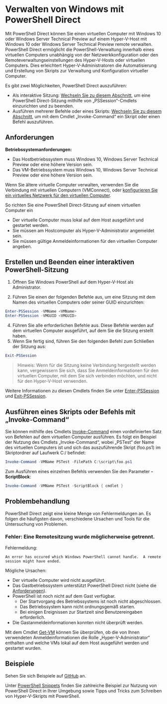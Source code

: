 # Verwalten von Windows mit PowerShell Direct

Mit PowerShell Direct können Sie einen virtuellen Computer mit Windows 10 oder Windows Server Technical Preview auf einem Hyper-V-Host mit Windows 10 oder Windows Server Technical Preview remote verwalten. PowerShell Direct ermöglicht die PowerShell-Verwaltung innerhalb eines virtuellen Computers unabhängig von der Netzwerkkonfiguration oder den Remoteverwaltungseinstellungen des Hyper-V-Hosts oder virtuellen Computers. Dies erleichtert Hyper-V-Administratoren die Automatisierung und Erstellung von Skripts zur Verwaltung und Konfiguration virtueller Computer.

Es gibt zwei Möglichkeiten, PowerShell Direct auszuführen:
* Als interaktive Sitzung: [Wechseln Sie zu diesem Abschnitt](vmsession.md#create-and-exit-an-interactive-powershell-session), um eine PowerShell Direct-Sitzung mithilfe von „PSSession“-Cmdlets einzurichten und zu beenden.
* Ausführen mehrerer Befehle oder eines Skripts: [Wechseln Sie zu diesem Abschnitt](vmsession.md#run-a-script-or-command-with-invoke-command), um mit dem Cmdlet „Invoke-Command“ ein Skript oder einen Befehl auszuführen.


## Anforderungen

**Betriebssystemanforderungen:**
* Das Hostbetriebssystem muss Windows 10, Windows Server Technical Preview oder eine höhere Version sein.
* Das VM-Betriebssystem muss Windows 10, Windows Server Technical Preview oder eine höhere Version sein.

Wenn Sie ältere virtuelle Computer verwalten, verwenden Sie die Verbindung mit virtuellen Computern (VMConnect), oder [konfigurieren Sie ein virtuelles Netzwerk für den virtuellen Computer](http://technet.microsoft.com/library/cc816585.aspx).

So richten Sie eine PowerShell Direct-Sitzung auf einem virtuellen Computer ein
* Der virtuelle Computer muss lokal auf dem Host ausgeführt und gestartet werden.
* Sie müssen am Hostcomputer als Hyper-V-Administrator angemeldet sein.
* Sie müssen gültige Anmeldeinformationen für den virtuellen Computer angeben.

## Erstellen und Beenden einer interaktiven PowerShell-Sitzung

1. Öffnen Sie Windows PowerShell auf dem Hyper-V-Host als Administrator.

3. Führen Sie einen der folgenden Befehle aus, um eine Sitzung mit dem Namen des virtuellen Computers oder seiner GUID einzurichten:
``` PowerShell
Enter-PSSession -VMName <VMName>
Enter-PSSession -VMGUID <VMGUID>
```

4. Führen Sie alle erforderlichen Befehle aus. Diese Befehle werden auf dem virtuellen Computer ausgeführt, auf dem Sie die Sitzung erstellt haben.
5. Wenn Sie fertig sind, führen Sie den folgenden Befehl zum Schließen der Sitzung aus:
``` PowerShell
Exit-PSSession 
```

> Hinweis: Wenn für die Sitzung keine Verbindung hergestellt werden kann, vergewissern Sie sich, dass Sie Anmeldeinformationen für den virtuellen Computer, mit dem Sie sich verbinden möchten, und nicht für den Hyper-V-Host verwenden.

Weitere Informationen zu diesen Cmdlets finden Sie unter [Enter-PSSession](http://technet.microsoft.com/library/hh849707.aspx) und [Exit-PSSession](http://technet.microsoft.com/library/hh849743.aspx).

## Ausführen eines Skripts oder Befehls mit „Invoke-Command“

Sie können mithilfe des Cmdlets [Invoke-Command](http://technet.microsoft.com/library/hh849719.aspx) einen vordefinierten Satz von Befehlen auf dem virtuellen Computer ausführen. Es folgt ein Beispiel der Nutzung des Cmdlets „Invoke-Command“, wobei „PSTest“ der Name des virtuellen Computers ist und sich das auszuführende Skript (foo.ps1) im Skriptordner auf Laufwerk C:/ befindet:

 ``` PowerShell
 Invoke-Command -VMName PSTest -FilePath C:\script\foo.ps1 
 ```

Zum Ausführen eines einzelnen Befehls verwenden Sie den Parameter **-ScriptBlock**:

 ``` PowerShell
 Invoke-Command -VMName PSTest -ScriptBlock { cmdlet } 
 ```

## Problembehandlung

PowerShell Direct zeigt eine kleine Menge von Fehlermeldungen an. Es folgen die häufigsten davon, verschiedene Ursachen und Tools für die Untersuchung von Problemen.

### Fehler: Eine Remotesitzung wurde möglicherweise getrennt.

Fehlermeldung:
```
An error has occured which Windows PowerShell cannot handle.  A remote session might have ended. 
```

Mögliche Ursachen:
* Der virtuelle Computer wird nicht ausgeführt.
* Das Gastbetriebssystem unterstützt PowerShell Direct nicht (siehe die [Anforderungen](#Requirements)).
* PowerShell ist noch nicht auf dem Gast verfügbar.
    * Der Startvorgang des Betriebssystems ist noch nicht abgeschlossen.
    * Das Betriebssystem kann nicht ordnungsgemäß starten.
    * Bei einigen Ereignissen zur Startzeit sind Benutzereingaben erforderlich.
* Die Gastanmeldeinformationen konnten nicht überprüft werden.

Mit dem Cmdlet [Get-VM](http://technet.microsoft.com/library/hh848479.aspx) können Sie überprüfen, ob die von Ihnen verwendeten Anmeldeinformationen die Rolle „Hyper-V-Administrator“ enthalten und welche VMs lokal auf dem Host ausgeführt werden und gestartet wurden.

## Beispiele

Sehen Sie sich Beispiele auf [GitHub](https://github.com/Microsoft/Virtualization-Documentation/search?l=powershell&q=-VMName+OR+-VMGuid&type=Code&utf8=%E2%9C%93) an.

Unter [PowerShell Snippets](../develop/powershell_snippets.md) finden Sie zahlreiche Beispiel zur Nutzung von PowerShell Direct in Ihrer Umgebung sowie Tipps und Tricks zum Schreiben von Hyper-V-Skripts mit PowerShell.



